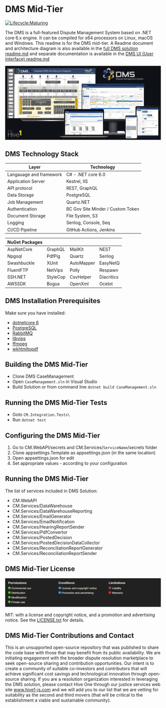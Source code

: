 # DMS Mid-Tier

[![Lifecycle:Maturing](https://img.shields.io/badge/Lifecycle-Maturing-007EC6)](<Redirect-URL>)

The DMS is a full-featured Dispute Management System based on .NET core 6.x engine. It can be compiled for x64 processors on Linux, macOS and Windows.  This readme is for the DMS mid-tier.  A Readme document and architecture diagram is also available in the [full DMS solution readme.md](../../README.MD) and separate documentation is available in the [DMS UI (User Interface) readme.md](../../src/ui/README.MD)

![DMS System](../../DMS_Devices.jpg)


DMS Technology Stack
-----------------

| Layer   | Technology | 
| ------- | ------------ |
| Langauage and framework | C# - .NET core 6.0 |
| Application Server | Kestrel, IIS |
| API protocol | REST, GraphQL |
| Data Storage | PostgreSQL |
| Job Management | Quartz.NET |
| Authentication | BC Gov Site Minder / Custom Token |
| Document Storage | File System, S3 |
| Logging | Serilog, Console, Seq |
| CI/CD Pipeline | GitHub Actions, Jenkins |


| NuGet Packages |||| 
|----|----|----|----|
| AspNetCore | GraphQL | MailKit | NEST |
| Npgsql | PdfPig | Quartz | Serilog |
| Swashbuckle | XUnit | AutoMapper | EasyNetQ |
| FluentFTP | NetVips | Polly | Respawn |
| SSH.NET | StyleCop | CsvHelper | Diacritics |
| AWSSDK | Bogus | OpenXml | Ocelot |

## DMS Installation Prerequisites

Make sure you have installed:
* [dotnetcore 6](https://dotnet.microsoft.com/en-us/download/dotnet/6.0)
* [PostgreSQL](https://www.postgresql.org/download/)
* [RabbitMQ](https://www.rabbitmq.com/download.html)
* [libvips](https://github.com/libvips/libvips/releases)
* [ffmpeg](https://ffmpeg.org/download.html)
* [wkhtmltopdf](https://wkhtmltopdf.org)

## Building the DMS Mid-Tier

* Clone DMS CaseManagement
* Open `CaseManagement.sln` in Visual Studio
* Build Solution or from command line ```dotnet build CaseManagement.sln```

## Running the DMS Mid-Tier Tests
* Goto ```CM.Integration.Tests\```
* Run ```dotnet test```

## Configuring the DMS Mid-Tier

1. Go to CM.WebAPI/secrets and CM.Services/```ServiceName```/secrets folder
2. Clone appsettings.Template as appsettings.json (in the same location)
3. Open appsettings.json for edit
4. Set appropriate values - according to your configuration 

## Running the DMS Mid-Tier

The list of services included in DMS Solution:
* CM.WebAPI
* CM.Services/DataWarehouse
* CM.Services/DataWarehouseReporting
* CM.Services/EmailGenerator
* CM.Services/EmailNotification
* CM.Services/HearingReportSender
* CM.Services/PdfConvertor
* CM.Services/PostedDecision
* CM.Services/PostedDecisionDataCollector
* CM.Services/ReconciliationReportGenerator
* CM.Services/ReconciliationReportSender

## DMS Mid-Tier License

![MIT License](../../DMS_MIT_Permissions_Conditions_Limitations.png)

MIT: with a license and copyright notice, and a promotion and advertising notice.  See the [LICENSE.txt](../../LICENSE) for details.

## DMS Mid-Tier Contributions and Contact

This is an unsupported open-source repository that was published to share the code base with those that may benefit from its public availability.  We are initiating engagement with the broader dispute resolution marketplace to seek open-source sharing and contribution opportunities.  Our intent is to create a community of suitable co-investors and contributors that will achieve significant cost savings and technological innovation through open-source sharing.  If you are a resolution organization interested in leveraging the DMS solution, please contact Hive One through our justice services web site www.hive1-js.com and we will add you to our list that we are vetting for suitability as the second and third movers (that will be critical to the establishment a viable and sustainable community).
